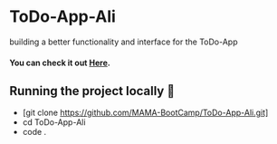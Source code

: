 # ToDo-App-Ali
building a better functionality and interface for the ToDo-App
#### You can check it out [**Here**](https://mama-bootcamp.github.io/ToDo-App-Ali/).





## Running the project locally :hotel: <span id="usage"></span>

- [git clone https://github.com/MAMA-BootCamp/ToDo-App-Ali.git]
- cd ToDo-App-Ali
- code .
```
